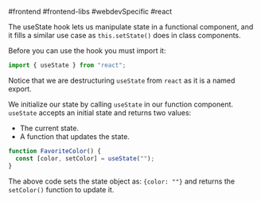 #frontend #frontend-libs #webdevSpecific #react 

The useState hook lets us manipulate state in a functional component, and it fills a similar use case as `this.setState()` does in class components.

Before you can use the hook you must import it:
```jsx
import { useState } from "react";
```
Notice that we are destructuring `useState` from `react` as it is a named export.

We initialize our state by calling `useState` in our function component. `useState` accepts an initial state and returns two values:
-   The current state.
-   A function that updates the state.
```jsx
function FavoriteColor() {
  const [color, setColor] = useState("");
}
```
The above code sets the state object as: `{color: ""}` and returns the `setColor()` function to update it.